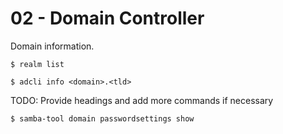 # 02 - Domain Controller

Domain information.

```
$ realm list

$ adcli info <domain>.<tld>
```

TODO: Provide headings and add more commands if necessary

```
$ samba-tool domain passwordsettings show
```